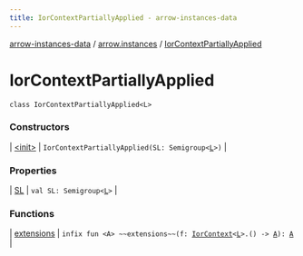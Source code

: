 ```yaml
---
title: IorContextPartiallyApplied - arrow-instances-data
---
```


[arrow-instances-data](../../index.html) / [arrow.instances](../index.html) / [IorContextPartiallyApplied](./index.html)

# IorContextPartiallyApplied

`class IorContextPartiallyApplied<L>`

### Constructors

| [&lt;init&gt;](-init-.html) | `IorContextPartiallyApplied(SL: Semigroup<`[`L`](index.html#L)`>)` |

### Properties

| [SL](-s-l.html) | `val SL: Semigroup<`[`L`](index.html#L)`>` |

### Functions

| [extensions](extensions.html) | `infix fun <A> ~~extensions~~(f: `[`IorContext`](../-ior-context/index.html)`<`[`L`](index.html#L)`>.() -> `[`A`](extensions.html#A)`): `[`A`](extensions.html#A) |

